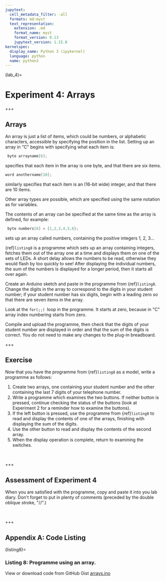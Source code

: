 ```yaml
---
jupytext:
  cell_metadata_filter: -all
  formats: md:myst
  text_representation:
    extension: .md
    format_name: myst
    format_version: 0.13
    jupytext_version: 1.15.0
kernelspec:
  display_name: Python 3 (ipykernel)
  language: python
  name: python3
---
```


(lab_4)=
# Experiment 4: Arrays

+++

## Arrays

An array is just a list of items, which could be numbers, or alphabetic
characters, accessible by specifying the position in the list. Setting
up an array in "C" begins with specifying what each item is:

```c
 byte arrayname[6]; 
```

specifies that each item in the array is one byte, and that there are
six items.

```c
word anothername[10]; 
```

similarly specifies that each item is an (16-bit wide) integer, and that
there are 10 items.

Other array types are possible, which are specified using the same
notation as for variables.

The contents of an array can be specified at the same time as the array
is defined, for example:

```c
 byte numbers[6] = {1,2,3,4,5,6}; 
```

sets up an array called numbers, containing the positive integers 1, 2,
3...

{ref}`listing8` is a programme which sets up an array containing integers,
fetches them out of the array one at a time and displays them on one of
the sets of LEDs. A short delay allows the numbers to be read, otherwise
they would flash by too quickly to see! After displaying the individual
numbers, the sum of the numbers is displayed for a longer period, then
it starts all over again.

Create an Arduino sketch and paste in the programme from {ref}`listing8`.
Change the digits in the array to correspond to the digits in your
student number; if your student number has six digits, begin with a
leading zero so that there are seven items in the array.

Look at the `for(;;) `loop in the programme. It starts at zero, because
in "C" array index numbering starts from zero.

Compile and upload the programme, then check that the digits of your
student number are displayed in order and that the sum of the digits is
correct. You do not need to make any changes to the plug-in breadboard.

+++

## Exercise

Now that you have the programme from {ref}`listing8` as a model, write a
programme as follows:

1.  Create two arrays, one containing your student number and the other
    containing the last 7 digits of your telephone number.
2.  Write a programme which examines the two buttons. If neither button
    is pressed, continue checking the status of the buttons (look at
    Experiment 2 for a reminder how to examine the buttons).
3.  If the left button is pressed, use the programme from {ref}`listing8`
    to read and display the contents of one of the arrays, finishing
    with displaying the sum of the digits.
4.  Use the other button to read and display the contents of the second
    array.
5.  When the display operation is complete, return to examining the
    switches.

 

+++

## Assessment of Experiment 4

When you are satisfied with the programme, copy and paste it into you
lab diary. Don't forget to put in plenty of comments (preceded by the
double oblique stroke, "//".)

 

+++

## Appendix A: Code Listing

(listing8)=
### Listing 8: Programme using an array.
View or
download code from GitHub
Gist [arrays.ino](https://gist.github.com/cpjobling/2170231c0092f07d3aa0495f8220098d)
<script src="https://gist.github.com/cpjobling/2170231c0092f07d3aa0495f8220098d.js"></script>
